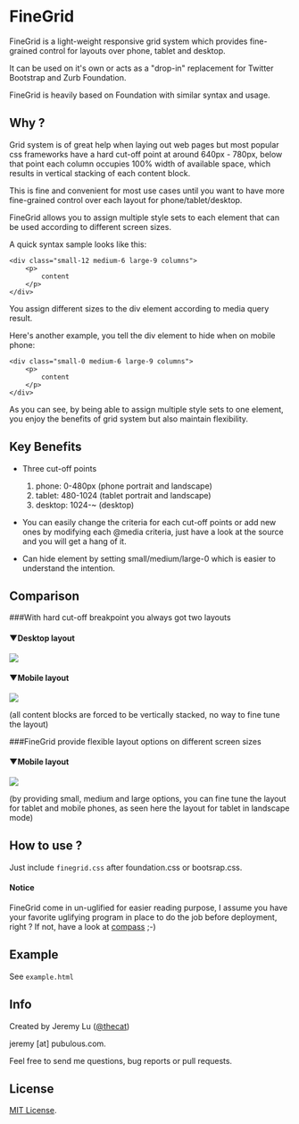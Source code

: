 FineGrid
=========

FineGrid is a light-weight responsive grid system which provides fine-grained control for layouts over phone, tablet and desktop.

It can be used on it's own or acts as a "drop-in" replacement for Twitter Bootstrap and Zurb Foundation.

FineGrid is heavily based on Foundation with similar syntax and usage.

Why ?
-----

Grid system is of great help when laying out web pages but most popular css frameworks have a hard cut-off point at around 640px - 780px, below that point each column occupies 100% width of available space, which results in vertical stacking of each content block.

This is fine and convenient for most use cases until you want to have more fine-grained control over each layout for phone/tablet/desktop.

FineGrid allows you to assign multiple style sets to each element that can be used according to different screen sizes.

A quick syntax sample looks like this:

	<div class="small-12 medium-6 large-9 columns">
		<p>
			content
		</p>
	</div>

You assign different sizes to the div element according to media query result. 

Here's another example, you tell the div element to hide when on mobile phone:

	<div class="small-0 medium-6 large-9 columns">
		<p>
			content
		</p>
	</div>

As you can see, by being able to assign multiple style sets to one element, you enjoy the benefits of grid system but also maintain flexibility.

Key Benefits
---------------

* Three cut-off points
	1. phone: 0-480px (phone portrait and landscape)
	2. tablet: 480-1024 (tablet portrait and landscape)
	3. desktop: 1024-~ (desktop)

* You can easily change the criteria for each cut-off points or add new ones by modifying each @media criteria, just have a look at the source and you will get a hang of it.

* Can hide element by setting small/medium/large-0 which is easier to understand the intention.


Comparison
---------------

###With hard cut-off breakpoint you always got two layouts

#### ▼Desktop layout
![](http://f.cl.ly/items/1l0t1N2P1v1A1Q0N0l1N/traditional-desktop.png)

#### ▼Mobile layout
![](http://cl.ly/image/2a2y0d173j1B/traditional-mobile.png)

(all content blocks are forced to be vertically stacked, no way to fine tune the layout)

###FineGrid provide flexible layout options on different screen sizes

#### ▼Mobile layout

![](http://f.cl.ly/items/1a1u3j0z363a1C3V0c2a/Finegrid-medium.png)

(by providing small, medium and large options, you can fine tune the layout for tablet and mobile phones, as seen here the layout for tablet in landscape mode)

How to use ?
---------------

Just include ```finegrid.css``` after foundation.css or bootsrap.css.


#### Notice
FineGrid come in un-uglified for easier reading purpose, I assume you have your favorite uglifying program in place to do the job before deployment, right ? If not, have a look at [compass](http://compass-style.org/) ;-)


Example
--------------------

See ```example.html```

Info
--------------------
Created by Jeremy Lu ([@thecat](https://twitter.com/thecat))

jeremy [at] pubulous.com.

Feel free to send me questions, bug reports or pull requests.


License
-------

[MIT License](http://cheeaun.mit-license.org/).

